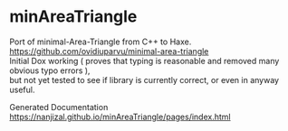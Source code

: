 # minAreaTriangle
Port of minimal-Area-Triangle from C++ to Haxe.  
https://github.com/ovidiuparvu/minimal-area-triangle   
Initial Dox working ( proves that typing is reasonable and removed many obvious typo errors ),  
but not yet tested to see if library is currently correct, or even in anyway useful.  

Generated Documentation
https://nanjizal.github.io/minAreaTriangle/pages/index.html

